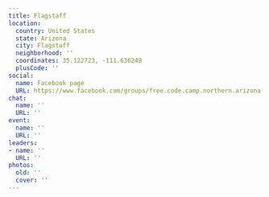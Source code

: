 ```yaml
---
title: Flagstaff
location:
  country: United States
  state: Arizona
  city: Flagstaff
  neighborhood: ''
  coordinates: 35.122723, -111.636249
  plusCode: ''
social:
  name: Facebook page
  URL: https://www.facebook.com/groups/free.code.camp.northern.arizona
chat:
  name: ''
  URL: ''
event:
  name: ''
  URL: ''
leaders:
- name: ''
  URL: ''
photos:
  old: ''
  cover: ''
---
```

